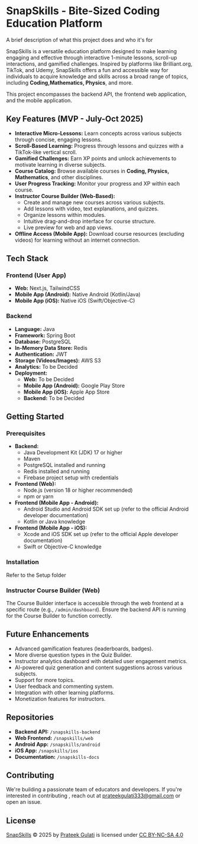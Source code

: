 
# SnapSkills - Bite-Sized Coding Education Platform

A brief description of what this project does and who it's for

SnapSkills is a versatile education platform designed to make learning engaging and effective through interactive 1-minute lessons, scroll-up interactions, and gamified challenges. Inspired by platforms like Brilliant.org, TikTok, and Udemy, SnapSkills offers a fun and accessible way for individuals to acquire knowledge and skills across a broad range of topics, including **Coding,Mathematics, Physics**, and more.

This project encompasses the backend API, the frontend web application, and the mobile application.



## Key Features (MVP - July-Oct 2025)

* **Interactive Micro-Lessons:** Learn concepts across various subjects through concise, engaging lessons.
* **Scroll-Based Learning:** Progress through lessons and quizzes with a TikTok-like vertical scroll.
* **Gamified Challenges:** Earn XP points and unlock achievements to motivate learning in diverse subjects.
* **Course Catalog:** Browse available courses in **Coding, Physics, Mathematics**, and other disciplines.
* **User Progress Tracking:** Monitor your progress and XP within each course.
* **Instructor Course Builder (Web-Based):**
    * Create and manage new courses across various subjects.
    * Add lessons with video, text explanations, and quizzes.
    * Organize lessons within modules.
    * Intuitive drag-and-drop interface for course structure.
    * Live preview for web and app views.
* **Offline Access (Mobile App):** Download course resources (excluding videos) for learning without an internet connection.

## Tech Stack

### Frontend (User App)

* **Web:** Next.js, TailwindCSS
* **Mobile App (Android):** Native Android (Kotlin/Java)
* **Mobile App (iOS):** Native iOS (Swift/Objective-C)

### Backend

* **Language:** Java
* **Framework:** Spring Boot
* **Database:** PostgreSQL
* **In-Memory Data Store:** Redis
* **Authentication:** JWT
* **Storage (Videos/Images):** AWS S3
* **Analytics:** To be Decided
* **Deployment:**
    * **Web:** To be Decided
    * **Mobile App (Android):** Google Play Store
    * **Mobile App (iOS):** Apple App Store
    * **Backend:** To be Decided

## Getting Started

### Prerequisites

* **Backend:**
    * Java Development Kit (JDK) 17 or higher
    * Maven
    * PostgreSQL installed and running
    * Redis installed and running
    * Firebase project setup with credentials
* **Frontend (Web):**
    * Node.js (version 18 or higher recommended)
    * npm or yarn
* **Frontend (Mobile App - Android):**
    * Android Studio and Android SDK set up (refer to the official Android developer documentation)
    * Kotlin or Java knowledge
* **Frontend (Mobile App - iOS):**
    * Xcode and iOS SDK set up (refer to the official Apple developer documentation)
    * Swift or Objective-C knowledge

### Installation

Refer to the Setup folder

### Instructor Course Builder (Web)

The Course Builder interface is accessible through the web frontend at a specific route (e.g., `/admin/dashboard`). Ensure the backend API is running for the Course Builder to function correctly.

## Future Enhancements

* Advanced gamification features (leaderboards, badges).
* More diverse question types in the Quiz Builder.
* Instructor analytics dashboard with detailed user engagement metrics.
* AI-powered quiz generation and content suggestions across various subjects.
* Support for more topics.
* User feedback and commenting system.
* Integration with other learning platforms.
* Monetization features for instructors.

## Repositories

* **Backend API:** `/snapskills-backend`
* **Web Frontend:** `/snapskills/web`
* **Android App:** `/snapskills/android`
* **iOS App:** `/snapskills/ios`
* **Documentation:** `/snapskills-docs`

##  Contributing

We're building a passionate team of educators and developers. If you're interested in contributing , reach out at prateekgulati333@gmail.com or open an issue.



## License

[SnapSkills](https://github.com/prateekgulatidev/snapskills) © 2025 by [Prateek Gulati](https://github.com/prateekgulatidev) is licensed under [CC BY-NC-SA 4.0](https://creativecommons.org/licenses/by-nc-sa/4.0/)
